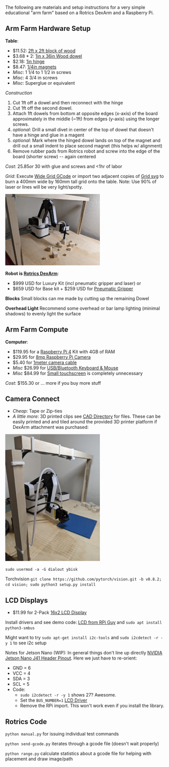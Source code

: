 The following are materials and setup instructions for a very simple educational "arm farm" based on a Rotrics DexArm and a Raspberry Pi.


## Arm Farm Hardware Setup
**Table**: 
- $11.52: [2ft x 2ft block of wood](https://www.homedepot.com/p/Sanded-Plywood-Common-23-32-in-x-2-ft-x-2-ft-Actual-0-703-in-x-23-75-in-x-23-75-in-300950/202093835)
- $3.68 * 2: [1in x 36in Wood dowel](https://www.homedepot.com/p/8316U-1-in-x-36-in-Hardwood-Square-Dowel-10001818/203334085)
- $2.18: [1in hinge](https://www.homedepot.com/p/Everbilt-1-in-Zinc-Plated-Non-Removable-Pin-Narrow-Utility-Hinges-2-Pack-15161/202034166)
- $8.47: [1/4in magnets](https://www.homedepot.com/p/Master-Magnet-1-4-in-Dia-Neodymium-Rare-Earth-Magnet-Discs-with-Foam-Adhesive-12-Pack-97584/206503481)
- *Misc*: 1 1/4 to 1 1/2 in screws
- *Misc*: 4 3/4 in screws
- *Misc*: Superglue or equivalent

*Construction*
1. Cut 1ft off a dowel and then reconnect with the hinge
2. Cut 1ft off the second dowel.
3. Attach 1ft dowels from bottom at opposite edges (x-axis) of the board approximately in the middle (~1ft) from edges (y-axis) using the longer screws.
4. *optional*: Drill a small divet in center of the top of dowel that doesn't have a hinge and glue in a magent
5. *optional*: Mark where the hinged dowel lands on top of the magnet and drill out a small indent to place second magnet (this helps w/ alignment)
6. Remove rubber pads from Rotrics robot and screw into the edge of the board (shorter screw) -- again centered

*Cost*: 
$25.85 or ~$30 with glue and screws and <1hr of labor

*Grid*: 
Execute [Wide Grid GCode](gcodes/WideGrid.gcode) or import two adjacent copies of [Grid svg](gcodes/WideGrid_half.svg) to burn a 400mm wide by 160mm tall grid onto the table. Note: Use 90% of laser or lines will be very light/spotty.

<img src="images/BasicSetup.jpg" width="300">

**Robot is [Rotrics DexArm](https://www.rotrics.com/products/dexarm)**:
- $999 USD for Luxury Kit (incl pneumatic gripper and laser) or 
- $659 USD for Base kit + $259 USD for [Pneumatic Gripper](https://www.rotrics.com/products/pneumatic-kit)

**Blocks**
Small blocks can me made by cutting up the remaining Dowel 

**Overhead Light**
Recommend some overhead or bar lamp lighting (minimal shadows) to evenly light the surface

## Arm Farm Compute
**Computer**: 
- $119.95 for a [Raspberry Pi 4](https://www.canakit.com/raspberry-pi-4-4gb.html) Kit with 4GB of RAM
- $29.95 for [8mp Raspberry Pi Camera](https://www.canakit.com/raspberry-pi-noir-camera-v2-8mp.html)
- $5.40 for [1meter camera cable](https://smile.amazon.com/gp/product/B07J57LQQS?pf_rd_r=XAAVCRCQN91EM9JG6Y1Q&pf_rd_p=5ae2c7f8-e0c6-4f35-9071-dc3240e894a8)
- *Misc* $26.99 for [USB/Bluetooth Keyboard & Mouse](https://smile.amazon.com/gp/product/B07LH6TZSZ/ref=ppx_yo_dt_b_asin_title_o05_s00?ie=UTF8&psc=1)
- *Misc* $84.99 for [Small touchscreen](https://smile.amazon.com/gp/product/B07L6WT77H/ref=ppx_yo_dt_b_asin_title_o05_s01?ie=UTF8&psc=1) is completely unnecessary

*Cost*:
$155.30 or ... more if you buy more stuff

## Camera Connect
- *Cheap*: Tape or Zip-ties
- *A little more*: 3D printed clips see [CAD Directory](CAD) for files.  These can be easily printed and and tiled around the provided 3D printer platform if DexArm attachment was purchased:

<img src="images/DexArmWithClips.jpg" width="300">

`sudo usermod -a -G dialout ybisk`

Torchvision `git clone https://github.com/pytorch/vision.git -b v0.8.2; cd vision; sudo python3 setup.py install`

## LCD Displays
- $11.99 for 2-Pack [16x2 LCD Display](https://smile.amazon.com/gp/product/B07S7PJYM6/ref=ppx_yo_dt_b_asin_title_o01_s00?ie=UTF8&psc=1)

Install drivers and see demo code:
[LCD from RPi Guy](https://github.com/the-raspberry-pi-guy/lcd) and `sudo apt install python3-smbus`

Might want to try `sudo apt-get install i2c-tools`  and `sudo i2cdetect -r -y 1` to see i2c setup

Notes for Jetson Nano (WIP):
In general things don't line up directly [NVIDIA Jetson Nano J41 Header Pinout](https://www.jetsonhacks.com/nvidia-jetson-nano-j41-header-pinout/).  Here we just have to re-orient:
- GND = 6
- VCC = 4
- SDA = 3
- SCL = 5
- Code:
  - `sudo i2cdetect -r -y 1` shows 27? Awesome.
  - Set the `BUS_NUMBER=1` [LCD Driver](https://github.com/the-raspberry-pi-guy/lcd/blob/master/drivers/i2c_dev.py#L10) 
  - Remove the RPi import. This won't work even if you install the library.

## Rotrics Code

`python manual.py` for issuing individual test commands

`python send-gcode.py` iterates through a gcode file (doesn't wait properly)

`python range.py` calculate statistics about a gcode file for helping with placement and draw image/path
